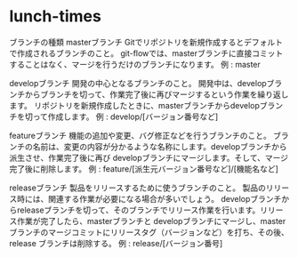 # lunch-times

ブランチの種類
masterブランチ
Gitでリポジトリを新規作成するとデフォルトで作成されるブランチのこと。
git-flowでは、masterブランチに直接コミットすることはなく、マージを行うだけのブランチになります。
例 : master

developブランチ
開発の中心となるブランチのこと。
開発中は、developブランチからブランチを切って、作業完了後に再びマージするという作業を繰り返します。
リポジトリを新規作成したときに、masterブランチからdevelopブランチを切って作成します。
例 : develop/[バージョン番号など]

featureブランチ
機能の追加や変更、バグ修正などを行うブランチのこと。
ブランチの名前は、変更の内容が分かるような名称にします。developブランチから派生させ、作業完了後に再び developブランチにマージします。そして、マージ完了後に削除します。
例 : feature/[派生元バージョン番号など]/[機能名など]

releaseブランチ
製品をリリースするために使うブランチのこと。
製品のリリース時には、関連する作業が必要になる場合が多いでしょう。
developブランチからreleaseブランチを切って、そのブランチでリリース作業を行います。リリース作業が完了したら、masterブランチと developブランチにマージし、masterブランチのマージコミットにリリースタグ（バージョンなど）を打ち、その後、release ブランチは削除する。
例 : release/[バージョン番号]
